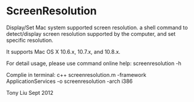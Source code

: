 ScreenResolution
================

Display/Set Mac system supported screen resolution.
a shell command to detect/display screen resolution supported by the computer, and set specific resolution.

It supports Mac OS X 10.6.x, 10.7.x, and 10.8.x.

For detail usage, please use command online help:
screenresolution -h

Complie in terminal:
c++ screenresolution.m -framework ApplicationServices -o screenresolution -arch i386


Tony Liu
Sept 2012